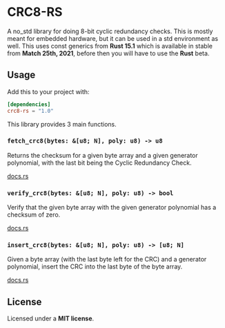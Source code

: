 # CRC8-RS

A no_std library for doing 8-bit cyclic redundancy checks. This is mostly meant
for embedded hardware, but it can be used in a std environment as well. This
uses const generics from __Rust 15.1__ which is available in stable from __Match
25th, 2021__, before then you will have to use the __Rust__ beta.

## Usage

Add this to your project with:

```toml
[dependencies]
crc8-rs = "1.0"
```

This library provides 3 main functions.

### `fetch_crc8(bytes: &[u8; N], poly: u8) -> u8`

Returns the checksum for a given byte array and a given generator
polynomial, with the last bit being the Cyclic Redundancy Check.

[docs.rs](https://docs.rs/crc8-rs/1.0.0/crc8-rs/fn.fetch_crc8.html)

### `verify_crc8(bytes: &[u8; N], poly: u8) -> bool`

Verify that the given byte array with the given generator polynomial has a
checksum of zero.

[docs.rs](https://docs.rs/crc8-rs/1.0.0/crc8-rs/fn.verify_crc8.html)

### `insert_crc8(bytes: &[u8; N], poly: u8) -> [u8; N]`

Given a byte array (with the last byte left for the CRC) and a generator
polynomial, insert the CRC into the last byte of the byte array.

[docs.rs](https://docs.rs/crc8-rs/1.0.0/crc8-rs/fn.insert_crc8.html)

## License

Licensed under a __MIT license__.
